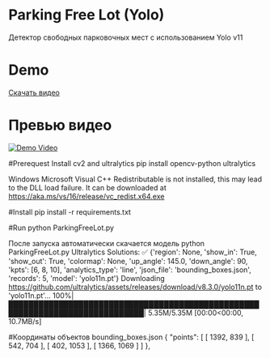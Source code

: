 # Parking Free Lot (Yolo)
Детектор свободных парковочных мест с использованием Yolo v11

# Demo
[Скачать видео](https://github.com/SadovovAlex/parkinglot/raw/main/video1.mp4)

# Превью видео
[![Demo Video](https://img.youtube.com/vi/KzB6Gb/default.jpg)](https://github.com/SadovovAlex/parkinglot/raw/main/video1.mp4)

#Prerequest
Install cv2 and ultralytics
pip install opencv-python ultralytics

Windows
Microsoft Visual C++ Redistributable is not installed, this may lead to the DLL load failure.
It can be downloaded at https://aka.ms/vs/16/release/vc_redist.x64.exe

#Install
pip install -r requirements.txt

#Run
python ParkingFreeLot.py

После запуска автоматически скачается модель
python ParkingFreeLot.py
Ultralytics Solutions: ✅ {'region': None, 'show_in': True, 'show_out': True, 'colormap': None, 'up_angle': 145.0, 'down_angle': 90, 'kpts': [6, 8, 10], 'analytics_type': 'line', 'json_file': 'bounding_boxes.json', 'records': 5, 'model': 'yolo11n.pt'}
Downloading https://github.com/ultralytics/assets/releases/download/v8.3.0/yolo11n.pt to 'yolo11n.pt'...
100%|█████████████████████████████████████████████████████████████████████████████| 5.35M/5.35M [00:00<00:00, 10.7MB/s]

#Координаты объектов bounding_boxes.json
 {
        "points": [
            [
                1392,
                839
            ],
            [
                542,
                704
            ],
            [
                402,
                1053
            ],
            [
                1366,
                1069
            ]
        ]
    },

